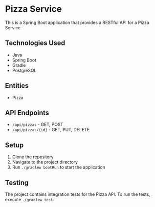 # Pizza Service

This is a Spring Boot application that provides a RESTful API for a Pizza Service.

## Technologies Used

- Java
- Spring Boot
- Gradle
- PostgreSQL

## Entities

- Pizza

## API Endpoints

- `/api/pizzas` - GET, POST
- `/api/pizzas/{id}` - GET, PUT, DELETE

## Setup

1. Clone the repository
2. Navigate to the project directory
3. Run `./gradlew bootRun` to start the application

## Testing

The project contains integration tests for the Pizza API. To run the tests, execute `./gradlew test`.